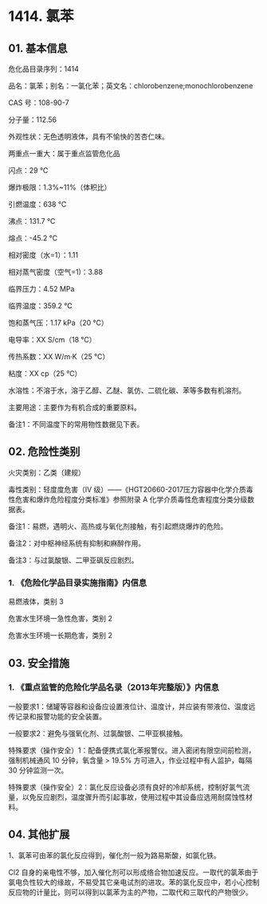 # 1414. 氯苯

## 01. 基本信息

危化品目录序列：1414

品名：氯苯；别名：一氯化苯；英文名：chlorobenzene;monochlorobenzene

CAS 号：108-90-7

分子量：112.56

外观性状：无色透明液体，具有不愉快的苦杏仁味。

两重点一重大：属于重点监管危化品

闪点：29 ℃

爆炸极限：1.3%~11%（体积比）

引燃温度：638 ℃

沸点：131.7 ℃

熔点：-45.2 ℃

相对密度（水=1）：1.11

相对蒸气密度（空气=1)：3.88

临界压力：4.52 MPa

临界温度：359.2 ℃

饱和蒸气压：1.17 kPa（20 ℃）

电导率：XX S/cm（18 ℃）

传热系数：XX W/m·K（25 ℃）

粘度：XX cp（25 ℃）

水溶性：不溶于水，溶于乙醇、乙醚、氯仿、二硫化碳、苯等多数有机溶剂。

主要用途：主要作为有机合成的重要原料。

备注1：不同温度下的常用物性数据见下表。

## 02. 危险性类别

火灾类别：乙类（建规）

毒性类别：轻度度危害（IV 级）——《HGT20660-2017压力容器中化学介质毒性危害和爆炸危险程度分类标准》参照附录 A 化学介质毒性危害程度分类分级数据表。

备注1：易燃，遇明火、高热或与氧化剂接触，有引起燃烧爆炸的危险。

备注2：对中枢神经系统有抑制和麻醉作用。

备注3：与过氯酸银、二甲亚砜反应剧烈。

### 1. 《危险化学品目录实施指南》内信息

易燃液体，类别 3

危害水生环境一急性危害，类别 2 

危害水生环境一长期危害，类别 2

## 03. 安全措施

### 1. 《重点监管的危险化学品名录（2013年完整版）》内信息

一般要求1：储罐等容器和设备应设置液位计、温度计，并应装有带液位、温度远传记录和报警功能的安全装置。

一般要求2：避免与强氧化剂、过氯酸银、二甲亚枫接触。

特殊要求（操作安全）1：配备便携式氯化苯报警仪。进入密闭有限空间前检测，强制机械通风 10 分钟，氧含量 > 19.5% 方可进入，作业过程中有人监护，每隔 30 分钟监测一次。

特殊要求（操作安全）2：氯化反应设备必须有良好的冷却系统，控制好氯气流量，以免反应剧烈，温度骤升而引起事故，使用过程中其设备应选用耐腐蚀性材料。

## 04. 其他扩展

1、氯苯可由苯的氯化反应得到，催化剂一般为路易斯酸，如氯化铁。

Cl2 自身的亲电性不够，加入催化剂可以形成络合物加速反应。一取代的氯苯由于氯电负性较大的缘故，不易受其它亲电试剂的进攻。苯的氯化反应中，若小心控制反应物的计量比，则可以得到以氯苯为主的产物，二取代和三取代的产物很少。


